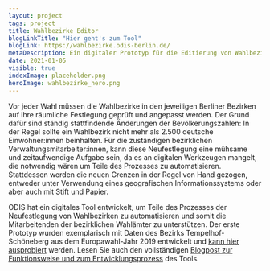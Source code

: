 ```yaml
---
layout: project
tags: project
title: Wahlbezirke Editor
blogLinkTitle: "Hier geht's zum Tool"
blogLink: https://wahlbezirke.odis-berlin.de/
metaDescription: Ein digitaler Prototyp für die Editierung von Wahlbezirken
date: 2021-01-05
visible: true
indexImage: placeholder.png
heroImage: wahlbezirke_hero.png
---
```


Vor jeder Wahl müssen die Wahlbezirke in den jeweiligen Berliner Bezirken auf ihre räumliche Festlegung geprüft und angepasst werden. Der Grund dafür sind ständig stattfindende Änderungen der Bevölkerungszahlen: In der Regel sollte ein Wahlbezirk nicht mehr als 2.500 deutsche Einwohner:innen beinhalten. Für die zuständigen bezirklichen Verwaltungsmitarbeiter:innen, kann diese Neufestlegung eine mühsame und zeitaufwendige Aufgabe sein, da es an digitalen Werkzeugen mangelt, die notwendig wären um Teile des Prozesses zu automatisieren. Stattdessen werden die neuen Grenzen in der Regel von Hand gezogen, entweder unter Verwendung eines geografischen Informationssystems oder aber auch mit Stift und Papier.

ODIS hat ein digitales Tool entwickelt, um Teile des Prozesses der Neufestlegung von Wahlbezirken zu automatisieren und somit die Mitarbeitenden der bezirklichen Wahlämter zu unterstützen. Der erste Prototyp wurden exemplarisch mit Daten des Bezirks Tempelhof-Schöneberg aus dem Europawahl-Jahr 2019 entwickelt und [kann hier ausprobiert](http://wahlbezirke.odis-berlin.de) werden. Lesen Sie auch den vollständigen [Blogpost zur Funktionsweise und zum Entwicklungsprozess](https://lab.technologiestiftung-berlin.de/projects/wahlbezirke/de/) des Tools.

